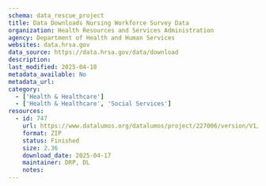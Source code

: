 ```yaml
---
schema: data_rescue_project 
title: Data Downloads Nursing Workforce Survey Data
organization: Health Resources and Services Administration
agency: Department of Health and Human Services
websites: data.hrsa.gov
data_source: https://data.hrsa.gov/data/download
description: 
last_modified: 2025-04-18
metadata_available: No
metadata_url: 
category:
  - ['Health & Healthcare'] 
  - ['Health & Healthcare', 'Social Services'] 
resources:
  - id: 747
    url: https://www.datalumos.org/datalumos/project/227006/version/V1/view
    format: ZIP
    status: Finished
    size: 2.36
    download_date: 2025-04-17
    maintainer: DRP, DL
    notes: 
---
```


